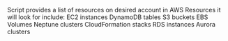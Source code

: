 Script provides a list of resources on desired account in AWS 
Resources it will look for include:
EC2 instances
DynamoDB tables
S3 buckets
EBS Volumes
Neptune clusters
CloudFormation stacks
RDS instances
Aurora clusters